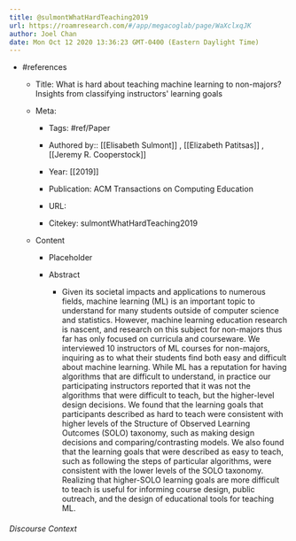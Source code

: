 ```yaml
---
title: @sulmontWhatHardTeaching2019
url: https://roamresearch.com/#/app/megacoglab/page/WaXclxqJK
author: Joel Chan
date: Mon Oct 12 2020 13:36:23 GMT-0400 (Eastern Daylight Time)
---
```


- #references

    - Title: What is hard about teaching machine learning to non-majors? Insights from classifying instructors' learning goals

    - Meta:

        - Tags: #ref/Paper

        - Authored by::  [[Elisabeth Sulmont]] ,  [[Elizabeth Patitsas]] ,  [[Jeremy R. Cooperstock]]

        - Year: [[2019]]

        - Publication: ACM Transactions on Computing Education

        - URL:

        - Citekey: sulmontWhatHardTeaching2019

    - Content

        - Placeholder

        - Abstract

            - Given its societal impacts and applications to numerous fields, machine learning (ML) is an important topic to understand for many students outside of computer science and statistics. However, machine learning education research is nascent, and research on this subject for non-majors thus far has only focused on curricula and courseware. We interviewed 10 instructors of ML courses for non-majors, inquiring as to what their students find both easy and difficult about machine learning. While ML has a reputation for having algorithms that are difficult to understand, in practice our participating instructors reported that it was not the algorithms that were difficult to teach, but the higher-level design decisions. We found that the learning goals that participants described as hard to teach were consistent with higher levels of the Structure of Observed Learning Outcomes (SOLO) taxonomy, such as making design decisions and comparing/contrasting models. We also found that the learning goals that were described as easy to teach, such as following the steps of particular algorithms, were consistent with the lower levels of the SOLO taxonomy. Realizing that higher-SOLO learning goals are more difficult to teach is useful for informing course design, public outreach, and the design of educational tools for teaching ML.

###### Discourse Context


